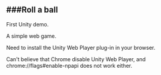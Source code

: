 ###Roll a ball
--------------------  

First Unity demo.  

A simple web game.  

Need to install the Unity Web Player plug-in in your browser.

Can't believe that Chrome disable Unity Web Player, and chrome://flags#enable-npapi does not work either.